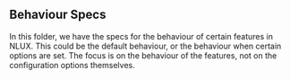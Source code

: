 ## Behaviour Specs

In this folder, we have the specs for the behaviour of certain features in NLUX.
This could be the default behaviour, or the behaviour when certain options are set.
The focus is on the behaviour of the features, not on the configuration options themselves.
